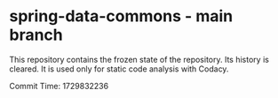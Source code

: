 # spring-data-commons - main branch

This repository contains the frozen state of the repository.
Its history is cleared. It is used only for static code
analysis with Codacy.

Commit Time: 1729832236